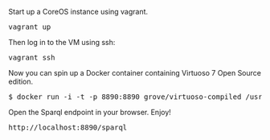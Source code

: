 
Start up a CoreOS instance using vagrant.
<pre>
vagrant up
</pre>

Then log in to the VM using ssh:
<pre>
vagrant ssh
</pre>

Now you can spin up a Docker container containing Virtuoso 7 Open Source edition.

<pre>
$ docker run -i -t -p 8890:8890 grove/virtuoso-compiled /usr/local/virtuoso-opensource/bin/virtuoso-t -df +configfile /usr/local/virtuoso-opensource/var/lib/virtuoso/db/virtuoso.ini
</pre>

Open the Sparql endpoint in your browser. Enjoy!

<pre>
http://localhost:8890/sparql
</pre>


